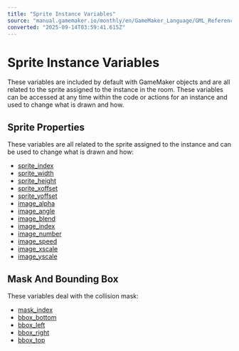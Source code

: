 ```yaml
---
title: "Sprite Instance Variables"
source: "manual.gamemaker.io/monthly/en/GameMaker_Language/GML_Reference/Asset_Management/Sprites/Sprite_Instance_Variables/Sprite_Instance_Variables.htm"
converted: "2025-09-14T03:59:41.615Z"
---
```


# Sprite Instance Variables

These variables are included by default with GameMaker objects and are all related to the sprite assigned to the instance in the room. These variables can be accessed at any time within the code or actions for an instance and used to change what is drawn and how.

## Sprite Properties

These variables are all related to the sprite assigned to the instance and can be used to change what is drawn and how:

-   [sprite\_index](sprite_index.md)
-   [sprite\_width](sprite_width.md)
-   [sprite\_height](sprite_height.md)
-   [sprite\_xoffset](sprite_xoffset.md)
-   [sprite\_yoffset](sprite_yoffset.md)
-   [image\_alpha](image_alpha.md)
-   [image\_angle](image_angle.md)
-   [image\_blend](image_blend.md)
-   [image\_index](image_index.md)
-   [image\_number](image_number.md)
-   [image\_speed](image_speed.md)
-   [image\_xscale](image_xscale.md)
-   [image\_yscale](image_yscale.md)

## Mask And Bounding Box

These variables deal with the collision mask:

-   [mask\_index](mask_index.md)
-   [bbox\_bottom](../../../../../../../../GameMaker_Language/GML_Reference/Asset_Management/Sprites/Sprite_Instance_Variables/bbox_bottom.md)
-   [bbox\_left](bbox_left.md)
-   [bbox\_right](bbox_right.md)
-   [bbox\_top](bbox_top.md)